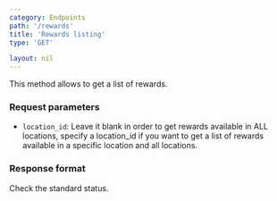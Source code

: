 ```yaml
---
category: Endpoints
path: '/rewards'
title: 'Rewards listing'
type: 'GET'

layout: nil
---
```


This method allows to get a list of rewards.

### Request parameters

* `location_id`: Leave it blank in order to get rewards available in ALL locations, specify a location_id if you want to get a list of rewards available in a specific location and all locations.

### Response format

Check the standard status.